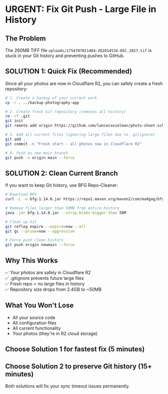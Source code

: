 # URGENT: Fix Git Push - Large File in History

## The Problem
The 260MB TIFF file `uploads/1754707011404-262014534-DSC_2827.tif` is stuck in your Git history and preventing pushes to GitHub.

## SOLUTION 1: Quick Fix (Recommended)
Since all your photos are now in Cloudflare R2, you can safely create a fresh repository:

```bash
# 1. Create a backup of your current work
cp -r . ../backup-photography-app

# 2. Create fresh Git repository (removes all history)
rm -rf .git
git init
git remote add origin https://github.com/lancecasselman/photo-shoot-scheduler

# 3. Add all current files (ignoring large files due to .gitignore)
git add .
git commit -m "Fresh start - all photos now in Cloudflare R2"

# 4. Push as new main branch
git push -u origin main --force
```

## SOLUTION 2: Clean Current Branch
If you want to keep Git history, use BFG Repo-Cleaner:

```bash
# Download BFG
curl -L -o bfg-1.14.0.jar https://repo1.maven.org/maven2/com/madgag/bfg/1.14.0.jar

# Remove files larger than 50MB from entire history
java -jar bfg-1.14.0.jar --strip-blobs-bigger-than 50M

# Clean up Git
git reflog expire --expire=now --all
git gc --prune=now --aggressive

# Force push clean history
git push origin newmain --force
```

## Why This Works
✅ Your photos are safely in Cloudflare R2  
✅ .gitignore prevents future large files  
✅ Fresh repo = no large files in history  
✅ Repository size drops from 2.4GB to ~50MB  

## What You Won't Lose
- All your source code
- All configuration files  
- All current functionality
- Your photos (they're in R2 cloud storage)

## Choose Solution 1 for fastest fix (5 minutes)
## Choose Solution 2 to preserve Git history (15+ minutes)

Both solutions will fix your sync timeout issues permanently.
